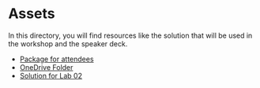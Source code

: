 # Assets

In this directory, you will find resources like the solution that will be used in the workshop and the speaker deck.

* [Package for attendees](./LowCodeALM_attendee.zip)
* [OneDrive Folder](./onedrive/Coral%20Collection.zip)
* [Solution for Lab 02](./solution/MR_Solution.zip)
